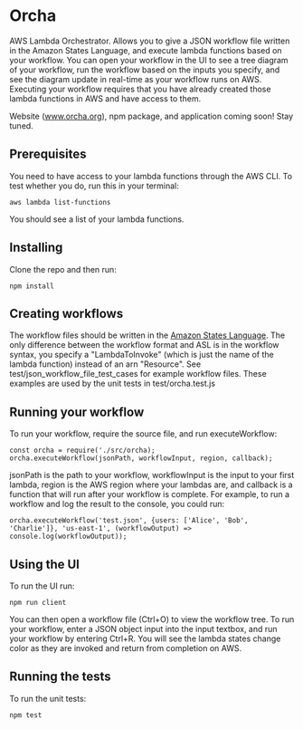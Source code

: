 # Orcha

AWS Lambda Orchestrator. Allows you to give a JSON workflow file written in the Amazon States Language, and execute lambda functions based on your workflow. You can open your workflow in the UI to see a tree diagram of your workflow, run the workflow based on the inputs you specify, and see the diagram update in real-time as your workflow runs on AWS. Executing your workflow requires that you have already created those lambda functions in AWS and have access to them.

Website (www.orcha.org), npm package, and application coming soon! Stay tuned.

## Prerequisites

You need to have access to your lambda functions through the AWS CLI. To test whether you do, run this in your terminal:

```
aws lambda list-functions
```

You should see a list of your lambda functions.

## Installing

Clone the repo and then run:

```
npm install
```

## Creating workflows

The workflow files should be written in the [Amazon States Language](https://docs.aws.amazon.com/step-functions/latest/dg/concepts-amazon-states-language.html).
The only difference between the workflow format and ASL is in the workflow syntax, you specify
a "LambdaToInvoke" (which is just the name of the lambda function) instead of an arn "Resource". 
See test/json_workflow_file_test_cases for example workflow files. These examples are
used by the unit tests in test/orcha.test.js

## Running your workflow

To run your workflow, require the source file, and run executeWorkflow:

```
const orcha = require('./src/orcha);
orcha.executeWorkflow(jsonPath, workflowInput, region, callback);
```

jsonPath is the path to your workflow, workflowInput is the input to your first lambda, region is the AWS region where your lambdas are, and callback is a function
that will run after your workflow is complete.
For example, to run a workflow and log the result to the console, you could run:

```
orcha.executeWorkflow('test.json', {users: ['Alice', 'Bob', 'Charlie']}, 'us-east-1', (workflowOutput) => console.log(workflowOutput));
```

## Using the UI

To run the UI run:

```
npm run client
```

You can then open a workflow file (Ctrl+O) to view the workflow tree. To run your workflow, enter a JSON object input into the input textbox, and run your workflow by entering Ctrl+R.
You will see the lambda states change color as they are invoked and return from completion on AWS.

## Running the tests

To run the unit tests:

```
npm test
```
